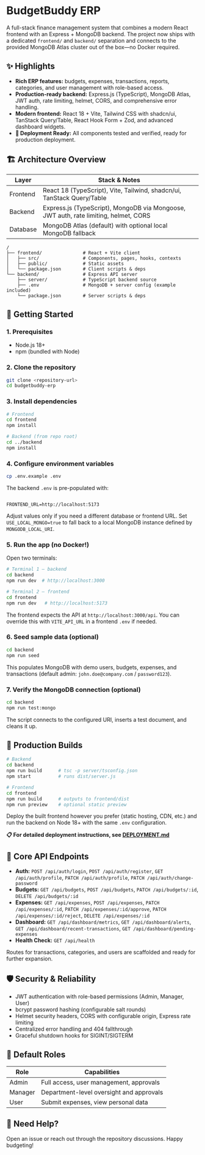 # BudgetBuddy ERP

A full-stack finance management system that combines a modern React frontend with an Express + MongoDB backend. The project now ships with a dedicated `frontend/` and `backend/` separation and connects to the provided MongoDB Atlas cluster out of the box—no Docker required.

## ✨ Highlights
- **Rich ERP features:** budgets, expenses, transactions, reports, categories, and user management with role-based access.
- **Production-ready backend:** Express.js (TypeScript), MongoDB Atlas, JWT auth, rate limiting, helmet, CORS, and comprehensive error handling.
- **Modern frontend:** React 18 + Vite, Tailwind CSS with shadcn/ui, TanStack Query/Table, React Hook Form + Zod, and advanced dashboard widgets.
- **🚀 Deployment Ready:** All components tested and verified, ready for production deployment.


## 🏗️ Architecture Overview
| Layer     | Stack & Notes |
|-----------|---------------|
| Frontend  | React 18 (TypeScript), Vite, Tailwind, shadcn/ui, TanStack Query/Table |
| Backend   | Express.js (TypeScript), MongoDB via Mongoose, JWT auth, rate limiting, helmet, CORS |
| Database  | MongoDB Atlas (default) with optional local MongoDB fallback |

```
/
├── frontend/               # React + Vite client
│   ├── src/                # Components, pages, hooks, contexts
│   ├── public/             # Static assets
│   └── package.json        # Client scripts & deps
└── backend/                # Express API server
    ├── server/             # TypeScript backend source
    ├── .env                # MongoDB + server config (example included)
    └── package.json        # Server scripts & deps
```

## 🚀 Getting Started
### 1. Prerequisites
- Node.js 18+
- npm (bundled with Node)

### 2. Clone the repository
```bash
git clone <repository-url>
cd budgetbuddy-erp
```

### 3. Install dependencies
```bash
# Frontend
cd frontend
npm install

# Backend (from repo root)
cd ../backend
npm install
```

### 4. Configure environment variables
```bash
cp .env.example .env
```
The backend `.env` is pre-populated with:
```

FRONTEND_URL=http://localhost:5173
```
Adjust values only if you need a different database or frontend URL. Set `USE_LOCAL_MONGO=true` to fall back to a local MongoDB instance defined by `MONGODB_LOCAL_URI`.

### 5. Run the app (no Docker!)
Open two terminals:

```bash
# Terminal 1 – backend
cd backend
npm run dev  # http://localhost:3000

# Terminal 2 – frontend
cd frontend
npm run dev   # http://localhost:5173
```
The frontend expects the API at `http://localhost:3000/api`. You can override this with `VITE_API_URL` in a frontend `.env` if needed.

### 6. Seed sample data (optional)
```bash
cd backend
npm run seed
```
This populates MongoDB with demo users, budgets, expenses, and transactions (default admin: `john.doe@company.com` / `password123`).

### 7. Verify the MongoDB connection (optional)
```bash
cd backend
npm run test:mongo
```
The script connects to the configured URI, inserts a test document, and cleans it up.

## 🔧 Production Builds
```bash
# Backend
cd backend
npm run build      # tsc -p server/tsconfig.json
npm start          # runs dist/server.js

# Frontend
cd frontend
npm run build      # outputs to frontend/dist
npm run preview    # optional static preview
```
Deploy the built frontend however you prefer (static hosting, CDN, etc.) and run the backend on Node 18+ with the same `.env` configuration.

**📋 For detailed deployment instructions, see [DEPLOYMENT.md](./DEPLOYMENT.md)**

## 📡 Core API Endpoints
- **Auth:** `POST /api/auth/login`, `POST /api/auth/register`, `GET /api/auth/profile`, `PATCH /api/auth/profile`, `PATCH /api/auth/change-password`
- **Budgets:** `GET /api/budgets`, `POST /api/budgets`, `PATCH /api/budgets/:id`, `DELETE /api/budgets/:id`
- **Expenses:** `GET /api/expenses`, `POST /api/expenses`, `PATCH /api/expenses/:id`, `PATCH /api/expenses/:id/approve`, `PATCH /api/expenses/:id/reject`, `DELETE /api/expenses/:id`
- **Dashboard:** `GET /api/dashboard/metrics`, `GET /api/dashboard/alerts`, `GET /api/dashboard/recent-transactions`, `GET /api/dashboard/pending-expenses`
- **Health Check:** `GET /api/health`

Routes for transactions, categories, and users are scaffolded and ready for further expansion.

## 🛡️ Security & Reliability
- JWT authentication with role-based permissions (Admin, Manager, User)
- bcrypt password hashing (configurable salt rounds)
- Helmet security headers, CORS with configurable origin, Express rate limiting
- Centralized error handling and 404 fallthrough
- Graceful shutdown hooks for SIGINT/SIGTERM

## 👥 Default Roles
| Role   | Capabilities |
|--------|--------------|
| Admin  | Full access, user management, approvals |
| Manager| Department-level oversight and approvals |
| User   | Submit expenses, view personal data |

## 🙌 Need Help?
Open an issue or reach out through the repository discussions. Happy budgeting!
